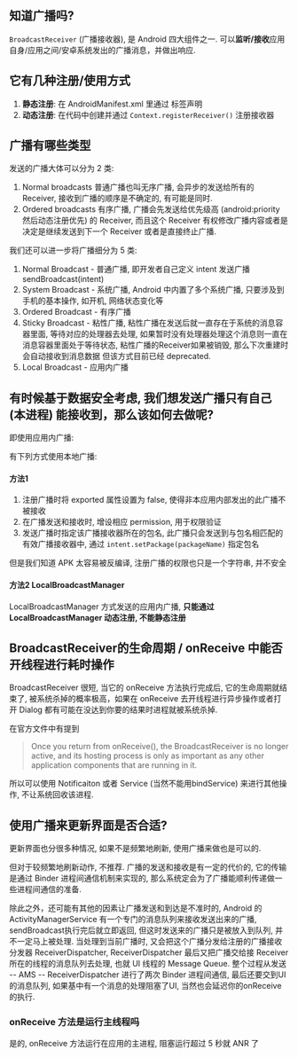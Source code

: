## 知道广播吗? 

`BroadcastReceiver` (广播接收器), 是 Android 四大组件之一. 可以**监听/接收**应用自身/应用之间/安卓系统发出的广播消息，并做出响应.

## 它有几种注册/使用方式

1. **静态注册**: 在 AndroidManifest.xml 里通过 <receive> 标签声明
2. **动态注册**: 在代码中创建并通过 `Context.registerReceiver()` 注册接收器

## 广播有哪些类型

发送的广播大体可以分为 2 类:

1. Normal broadcasts 普通广播也叫无序广播, 会异步的发送给所有的 Receiver, 接收到广播的顺序是不确定的, 有可能是同时.
2. Ordered broadcasts 有序广播, 广播会先发送给优先级高 (android:priority 然后动态注册优先) 的 Receiver, 而且这个 Receiver 有权修改广播内容或者是决定是继续发送到下一个 Receiver 或者是直接终止广播.

我们还可以进一步将广播细分为 5 类:

1. Normal Broadcast - 普通广播, 即开发者自己定义 intent 发送广播 sendBroadcast(intent)
2. System Broadcast - 系统广播, Android 中内置了多个系统广播, 只要涉及到手机的基本操作, 如开机, 网络状态变化等
3. Ordered Broadcast - 有序广播
4. Sticky Broadcast - 粘性广播, 粘性广播在发送后就一直存在于系统的消息容器里面, 等待对应的处理器去处理, 如果暂时没有处理器处理这个消息则一直在消息容器里面处于等待状态, 粘性广播的Receiver如果被销毁, 那么下次重建时会自动接收到消息数据
但该方式目前已经 deprecated.
5. Local Broadcast - 应用内广播

## 有时候基于数据安全考虑, 我们想发送广播只有自己 (本进程) 能接收到，那么该如何去做呢?

即使用应用内广播:

有下列方式使用本地广播:

#### 方法1

1. 注册广播时将 exported 属性设置为 false, 使得非本应用内部发出的此广播不被接收
2. 在广播发送和接收时, 增设相应 permission, 用于权限验证
3. 发送广播时指定该广播接收器所在的包名, 此广播只会发送到与包名相匹配的有效广播接收器中, 通过 
`intent.setPackage(packageName)` 指定包名

但是我们知道 APK 太容易被反编译, 注册广播的权限也只是一个字符串, 并不安全

#### 方法2 LocalBroadcastManager

LocalBroadcastManager 方式发送的应用内广播, **只能通过 LocalBroadcastManager 动态注册, 不能静态注册**

## BroadcastReceiver的生命周期 / onReceive 中能否开线程进行耗时操作

BroadcastReceiver 很短, 当它的 onReceive 方法执行完成后, 它的生命周期就结束了, 被系统杀掉的概率极高，如果在 onReceive 去开线程进行异步操作或者打开 Dialog 都有可能在没达到你要的结果时进程就被系统杀掉.

在官方文件中有提到

> Once you return from onReceive(), the BroadcastReceiver is no longer active, and its hosting process is only as important as any other application components that are running in it.

所以可以使用 Notificaiton 或者 Service (当然不能用bindService) 来进行其他操作, 不让系统回收该进程.

## 使用广播来更新界面是否合适?

更新界面也分很多种情况, 如果不是频繁地刷新, 使用广播来做也是可以的.

但对于较频繁地刷新动作, 不推荐. 广播的发送和接收是有一定的代价的, 它的传输是通过 Binder 进程间通信机制来实现的, 那么系统定会为了广播能顺利传递做一些进程间通信的准备.

除此之外，还可能有其他的因素让广播发送和到达是不准时的, Android 的 ActivityManagerService 有一个专门的消息队列来接收发送出来的广播, sendBroadcast执行完后就立即返回, 但这时发送来的广播只是被放入到队列, 并不一定马上被处理. 当处理到当前广播时, 又会把这个广播分发给注册的广播接收分发器 ReceiverDispatcher, ReceiverDispatcher 最后又把广播交给接 Receiver 所在的线程的消息队列去处理, 也就 UI 线程的 Message Queue. 整个过程从发送 -- AMS -- ReceiverDispatcher 进行了两次 Binder 进程间通信, 最后还要交到UI的消息队列, 如果基中有一个消息的处理阻塞了UI, 当然也会延迟你的onReceive的执行.

### onReceive 方法是运行主线程吗

是的, onReceive 方法运行在应用的主进程, 阻塞运行超过 5 秒就 ANR 了